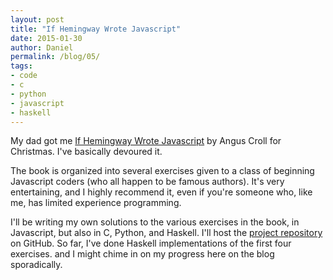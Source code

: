 ```yaml
---
layout: post
title: "If Hemingway Wrote Javascript"
date: 2015-01-30
author: Daniel
permalink: /blog/05/
tags:
- code
- c
- python
- javascript
- haskell
---
```


My dad got me [If Hemingway Wrote Javascript][1] by Angus Croll for
Christmas. I've basically devoured it.

  [1]: http://www.amazon.com/Hemingway-Wrote-JavaScript-Angus-Croll/dp/1593275854/ref=sr_1_1?ie=UTF8&qid=1422475515&sr=8-1&keywords=if+hemingway+wrote+javascript

<!--break-->

The book is organized into several exercises given to a class of
beginning Javascript coders (who all happen to be famous authors).
It's very entertaining, and I highly recommend it, even if you're
someone who, like me, has limited experience programming.

I'll be writing my own solutions to the various exercises in the
book, in Javascript, but also in C, Python, and Haskell. I'll host
the [project repository][2] on GitHub. So far, I've done Haskell
implementations of the first four exercises. and I might chime in on
my progress here on the blog sporadically.

  [2]: http://github.com/friedbrice/hemingway
